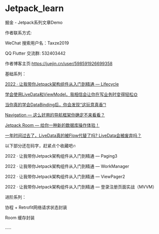 # Jetpack_learn
掘金 - Jetpack系列文章Demo

作者联系方式:

WeChat 搜索用户名：Taxze2019

QQ Flutter 交流群: 532403442

作者博客主页:https://juejin.cn/user/598591926699358

基础系列：

[2022 · 让我带你Jetpack架构组件从入门到精通 — Lifecycle](https://juejin.cn/post/7110008681252536327)

[学会使用LiveData和ViewModel，我相信会让你在写业务时变得轻松🌞](https://juejin.cn/post/7111600906465968165)

[当你真的学会DataBinding后，你会发现“这玩意真香”!](https://juejin.cn/post/7115224601830883365)

[Navigation — 这么好用的导航框架你确定不来看看？](https://juejin.cn/post/7117476993372782629)

[Jetpack Room — 给你一种新的数据库操作体验！](https://juejin.cn/post/7120412103390806052)

[一年时间过去了，LiveData真的被Flow代替了吗? LiveData会被废弃吗？](https://juejin.cn/post/7122621956385406990)

以下部分还在码字，赶紧点个收藏吧🔥

2022 · 让我带你Jetpack架构组件从入门到精通 — Paging3

2022 · 让我带你Jetpack架构组件从入门到精通 — WorkManager

2022 · 让我带你Jetpack架构组件从入门到精通 — ViewPager2

2022 · 让我带你Jetpack架构组件从入门到精通 — 登录注册页面实战（MVVM）

进阶系列：

协程 + Retrofit网络请求状态封装

Room 缓存封装

.....


